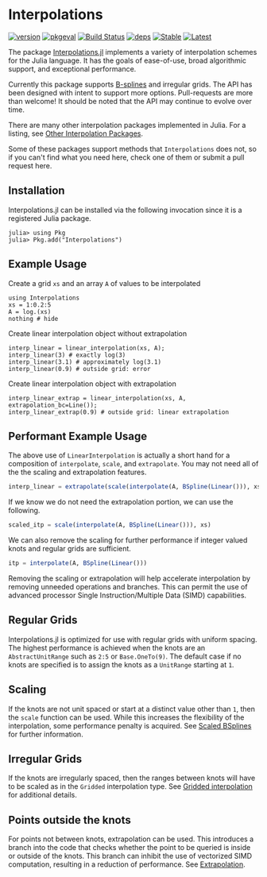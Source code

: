 
# Interpolations

[![version](https://juliahub.com/docs/Interpolations/version.svg)](https://juliahub.com/ui/Packages/Interpolations/VpKVx)
[![pkgeval](https://juliahub.com/docs/Interpolations/pkgeval.svg)](https://juliahub.com/ui/Packages/Interpolations/VpKVx)
[![Build Status](https://github.com/JuliaMath/Interpolations.jl/actions/workflows/CI.yml/badge.svg?branch=master)](https://github.com/JuliaMath/Interpolations.jl/actions/workflows/CI.yml?query=branch%3Amaster)
[![deps](https://juliahub.com/docs/Interpolations/deps.svg)](https://juliahub.com/ui/Packages/Interpolations/VpKVx?t=2)
[![Stable](https://img.shields.io/badge/docs-stable-blue.svg)](http://juliamath.github.io/Interpolations.jl/stable)
[![Latest](https://img.shields.io/badge/docs-latest-blue.svg)](http://juliamath.github.io/Interpolations.jl/latest)

The package [Interpolations.jl](https://github.com/JuliaMath/Interpolations.jl/)
implements a variety of interpolation schemes for the
Julia language.  It has the goals of ease-of-use, broad algorithmic
support, and exceptional performance.

Currently this package supports
[B-splines](https://en.wikipedia.org/wiki/B-spline) and
irregular grids.  The API has been designed with
intent to support more options. Pull-requests are more than welcome!
It should be noted that the API may continue to evolve over time.

There are many other interpolation packages implemented in Julia.
For a listing, see [Other Interpolation Packages](@ref).

Some of these packages support methods that `Interpolations` does not,
so if you can't find what you need here, check one of them or submit a
pull request here.

## Installation

Interpolations.jl can be installed via the following invocation
since it is a registered Julia package.

```julia-repl
julia> using Pkg
julia> Pkg.add("Interpolations")
```

## Example Usage
Create a grid `xs` and an array `A` of values to be interpolated
```@example lerp
using Interpolations
xs = 1:0.2:5
A = log.(xs)
nothing # hide
```
Create linear interpolation object without extrapolation
```@repl lerp
interp_linear = linear_interpolation(xs, A);
interp_linear(3) # exactly log(3)
interp_linear(3.1) # approximately log(3.1)
interp_linear(0.9) # outside grid: error
```
Create linear interpolation object with extrapolation
```@repl lerp
interp_linear_extrap = linear_interpolation(xs, A, extrapolation_bc=Line());
interp_linear_extrap(0.9) # outside grid: linear extrapolation
```


## Performant Example Usage

The above use of `LinearInterpolation` is actually a short hand for a
composition of `interpolate`, `scale`, and `extrapolate`. You may not need all
of the the scaling and extrapolation features.

```julia
interp_linear = extrapolate(scale(interpolate(A, BSpline(Linear())), xs))
```

If we know we do not need the extrapolation portion, we can use the following.

```julia
scaled_itp = scale(interpolate(A, BSpline(Linear())), xs)
```

We can also remove the scaling for further performance if integer valued knots
and regular grids are sufficient.

```julia
itp = interpolate(A, BSpline(Linear()))
```

Removing the scaling or extrapolation will help accelerate interpolation by
removing unneeded operations and branches. This can permit the use of advanced
processor Single Instruction/Multiple Data (SIMD) capabilities.

## Regular Grids

Interpolations.jl is optimized for use with regular grids with uniform spacing.
The highest performance is achieved when the knots are an `AbstractUnitRange`
such as `2:5` or `Base.OneTo(9)`. The default case if no knots are specified is to
assign the knots as a `UnitRange` starting at `1`.

## Scaling

If the knots are not unit spaced or start at a distinct value other than `1`,
then the `scale` function can be used. While this increases the flexibility of
the interpolation, some performance penalty is acquired.
See [Scaled BSplines](@ref) for further information.

## Irregular Grids

If the knots are irregularly spaced, then the ranges between knots will have to
be scaled as in the `Gridded` interpolation type. See [Gridded interpolation](@ref)
for additional details.

## Points outside the knots

For points not between knots, extrapolation can be used. This introduces a
branch into the code that checks whether the point to be queried is inside or
outside of the knots. This branch can inhibit the use of vectorized SIMD
computation, resulting in a reduction of performance. See [Extrapolation](@ref).
